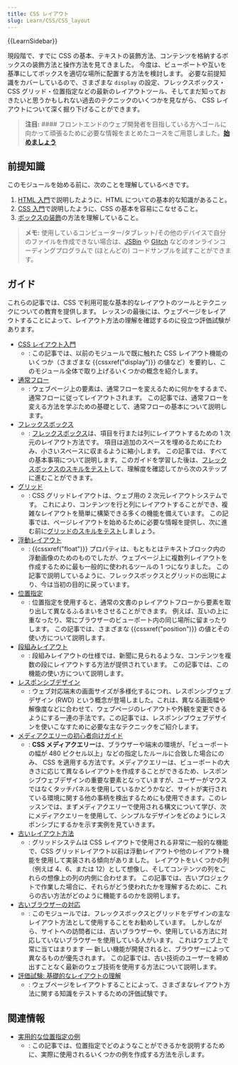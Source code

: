 ```yaml
---
title: CSS レイアウト
slug: Learn/CSS/CSS_layout
---
```


{{LearnSidebar}}

現段階で、すでに CSS の基本、テキストの装飾方法、コンテンツを格納するボックスの装飾方法と操作方法を見てきました。 今度は、ビューポートや互いを基準にしてボックスを適切な場所に配置する方法を検討します。 必要な前提知識をカバーしているので、さまざまな `display` の設定、フレックスボックス・CSS グリッド・位置指定などの最新のレイアウトツール、そしてまだ知っておきたいと思うかもしれない過去のテクニックのいくつかを見ながら、 CSS レイアウトについて深く掘り下げることができます。

> **注目:** #### フロントエンドのウェブ開発者を目指している方へゴールに向かって頑張るために必要な情報をまとめたコースをご用意しました。[**始めましょう**](/ja/docs/Learn/Front-end_web_developer)

## 前提知識

このモジュールを始める前に、次のことを理解しているべきです。

1. [HTML 入門](/ja/docs/Learn/HTML/Introduction_to_HTML)で説明したように、HTML についての基本的な知識があること。
2. [CSS 入門](/ja/docs/Learn/CSS/First_steps)で説明したように、CSS の基本を容易にこなせること。
3. [ボックスの装飾](/ja/docs/Learn/CSS/Building_blocks)の方法を理解していること。

> **メモ:** 使用しているコンピューター/タブレット/その他のデバイスで自分のファイルを作成できない場合は、[JSBin](https://jsbin.com/) や [Glitch](https://glitch.com/) などのオンラインコーディングプログラムで (ほとんどの) コードサンプルを試すことができます。

## ガイド

これらの記事では、CSS で利用可能な基本的なレイアウトのツールとテクニックについての教育を提供します。 レッスンの最後には、ウェブページをレイアウトすることによって、レイアウト方法の理解を確認するのに役立つ評価試験があります。

- [CSS レイアウト入門](/ja/docs/Learn/CSS/CSS_layout/Introduction)
  - : この記事では、以前のモジュールで既に触れた CSS レイアウト機能のいくつか（さまざまな {{cssxref("display")}} の値など）を要約し、このモジュール全体で取り上げるいくつかの概念を紹介します。
- [通常フロー](/ja/docs/Learn/CSS/CSS_layout/Normal_Flow)
  - : ウェブページ上の要素は、通常フローを変えるために何かをするまで、通常フローに従ってレイアウトされます。 この記事では、通常フローを変える方法を学ぶための基礎として、通常フローの基本について説明します。
- [フレックスボックス](/ja/docs/Learn/CSS/CSS_layout/Flexbox)
  - : [フレックスボックス](/ja/docs/Web/CSS/CSS_Flexible_Box_Layout/Typical_Use_Cases_of_Flexbox)は、項目を行または列にレイアウトするための 1 次元のレイアウト方法です。 項目は追加のスペースを埋めるためにたわみ、小さいスペースに収まるように縮小します。 この記事では、すべての基本事項について説明します。このガイドを学習した後は、[フレックスボックスのスキルをテスト](/ja/docs/Learn/CSS/CSS_layout/Flexbox_skills)して、理解度を確認してから次のステップに進むことができます。
- [グリッド](/ja/docs/Learn/CSS/CSS_layout/Grids)
  - : CSS グリッドレイアウトは、ウェブ用の 2 次元レイアウトシステムです。 これにより、コンテンツを行と列にレイアウトすることができ、複雑なレイアウトを簡単に構築できる多くの機能を備えています。 この記事では、ページレイアウトを始めるために必要な情報を提供し、次に進む前に[グリッドのスキルをテスト](/ja/docs/Learn/CSS/CSS_layout/Grid_skills)しましょう。
- [浮動レイアウト](/ja/docs/Learn/CSS/CSS_layout/Floats)
  - : {{cssxref("float")}} プロパティは、もともとはテキストブロック内の浮動画像のためのものでしたが、ウェブページ上に複数列レイアウトを作成するために最も一般的に使われるツールの 1 つになりました。 この記事で説明しているように、フレックスボックスとグリッドの出現により、今は当初の目的に戻っています。
- [位置指定](/ja/docs/Learn/CSS/CSS_layout/Positioning)
  - : 位置指定を使用すると、通常の文書のｐレイアウトフローから要素を取り出して異なるふるまいをさせることができます。 例えば、互いの上に重なったり、常にブラウザーのビューポート内の同じ場所に留まったりします。 この記事では、さまざまな {{cssxref("position")}} の値とその使い方について説明します。
- [段組みレイアウト](/ja/docs/Learn/CSS/CSS_layout/Multiple-column_Layout)
  - : 段組みレイアウトの仕様では、新聞に見られるような、コンテンツを複数の段にレイアウトする方法が提供されています。 この記事では、この機能の使い方について説明します。
- [レスポンシブデザイン](/ja/docs/Learn/CSS/CSS_layout/Responsive_Design)
  - : ウェブ対応端末の画面サイズが多様化するにつれ、レスポンシブウェブデザイン (RWD) という概念が登場しました。これは、異なる画面幅や解像度などに合わせて、ウェブページのレイアウトや外観を変更できるようにする一連の手法です。この記事では、レスポンシブウェブデザインを使いこなすために必要な主なテクニックをご紹介します。
- [メディアクエリーの初心者向けガイド](/ja/docs/Learn/CSS/CSS_layout/Media_queries)
  - : **CSS メディアクエリー**は、ブラウザーや端末の環境が、「ビューポートの幅が 480 ピクセル以上」などの指定したルールに合致した場合にのみ、 CSS を適用する方法です。メディアクエリーは、ビューポートの大きさに応じて異なるレイアウトを作成することができるため、レスポンシブウェブデザインの重要な要素となっていますが、ユーザーがマウスではなくタッチパネルを使用しているかどうかなど、サイトが実行されている環境に関する他の事柄を検出するためにも使用できます。このレッスンでは、まずメディアクエリーで使用される構文について学び、次にメディアクエリーを使用して、シンプルなデザインをどのようにレスポンシブにするかを示す実例を見ていきます。
- [古いレイアウト方法](/ja/docs/Learn/CSS/CSS_layout/Legacy_Layout_Methods)
  - : グリッドシステムは CSS レイアウトで使用される非常に一般的な機能で、CSS グリッドレイアウト以前は浮動レイアウトや他のレイアウト機能を使用して実装される傾向がありました。 レイアウトをいくつかの列（例えば 4、6、または 12）として想像し、そしてコンテンツの列をこれらの想像上の列の内側に合わせます。 この記事では、古いプロジェクトで作業した場合に、それらがどう使われたかを理解するために、これらの古い方法がどのように機能するのかを説明します。
- [古いブラウザーの対応](/ja/docs/Learn/CSS/CSS_layout/Supporting_Older_Browsers)
  - : このモジュールでは、フレックスボックスとグリッドをデザインの主なレイアウト方法として使用することをお勧めしています。 しかしながら、サイトへの訪問者には、古いブラウザーや、使用している方法に対応していないブラウザーを使用している人がいます。 これはウェブ上で常に当てはまります — 新しい機能が開発されると、ブラウザーによって異なるものが優先されます。 この記事では、古い技術のユーザーを締め出すことなく最新のウェブ技術を使用する方法について説明します。
- [評価試験: 基礎的なレイアウトの理解](/ja/docs/Learn/CSS/CSS_layout/Fundamental_Layout_Comprehension)
  - : ウェブページをレイアウトすることによって、さまざまなレイアウト方法に関する知識をテストするための評価試験です。

## 関連情報

- [実用的な位置指定の例](/ja/docs/Learn/CSS/CSS_layout/Practical_positioning_examples)
  - : この記事では、位置指定でどのようなことができるかを説明するために、実際に使用されるいくつかの例を作成する方法を示します。
